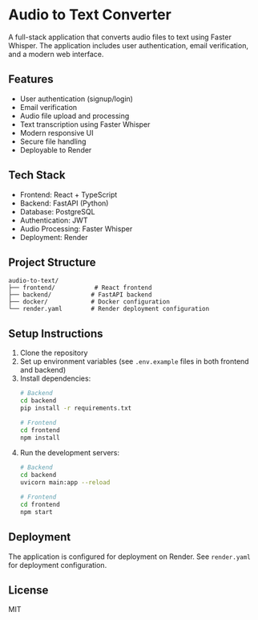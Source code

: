 # Audio to Text Converter

A full-stack application that converts audio files to text using Faster Whisper. The application includes user authentication, email verification, and a modern web interface.

## Features

- User authentication (signup/login)
- Email verification
- Audio file upload and processing
- Text transcription using Faster Whisper
- Modern responsive UI
- Secure file handling
- Deployable to Render

## Tech Stack

- Frontend: React + TypeScript
- Backend: FastAPI (Python)
- Database: PostgreSQL
- Authentication: JWT
- Audio Processing: Faster Whisper
- Deployment: Render

## Project Structure

```
audio-to-text/
├── frontend/           # React frontend
├── backend/           # FastAPI backend
├── docker/            # Docker configuration
└── render.yaml        # Render deployment configuration
```

## Setup Instructions

1. Clone the repository
2. Set up environment variables (see `.env.example` files in both frontend and backend)
3. Install dependencies:
   ```bash
   # Backend
   cd backend
   pip install -r requirements.txt

   # Frontend
   cd frontend
   npm install
   ```
4. Run the development servers:
   ```bash
   # Backend
   cd backend
   uvicorn main:app --reload

   # Frontend
   cd frontend
   npm start
   ```

## Deployment

The application is configured for deployment on Render. See `render.yaml` for deployment configuration.

## License

MIT 